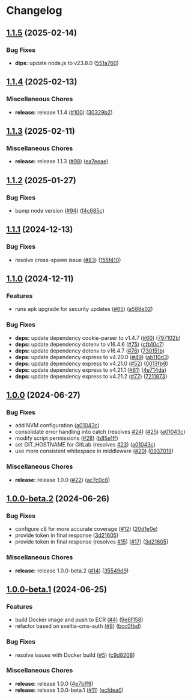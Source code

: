 # Changelog

## [1.1.5](https://github.com/inclusive-design/idrc-cms-authenticator/compare/v1.1.4...v1.1.5) (2025-02-14)


### Bug Fixes

* **dips:** update node.js to v23.8.0 ([551a760](https://github.com/inclusive-design/idrc-cms-authenticator/commit/551a760b58e20508fa065d1123d12f40616a3f56))

## [1.1.4](https://github.com/inclusive-design/idrc-cms-authenticator/compare/v1.1.3...v1.1.4) (2025-02-13)


### Miscellaneous Chores

* **release:** release 1.1.4 ([#100](https://github.com/inclusive-design/idrc-cms-authenticator/issues/100)) ([30329b2](https://github.com/inclusive-design/idrc-cms-authenticator/commit/30329b20068899783885c7b31a7d6a5b2fd957a2))

## [1.1.3](https://github.com/inclusive-design/idrc-cms-authenticator/compare/v1.1.2...v1.1.3) (2025-02-11)


### Miscellaneous Chores

* **release:** release 1.1.3 ([#98](https://github.com/inclusive-design/idrc-cms-authenticator/issues/98)) ([ea7eeae](https://github.com/inclusive-design/idrc-cms-authenticator/commit/ea7eeae7c768d74e10c67a46bf2e1aeb0546d488))

## [1.1.2](https://github.com/inclusive-design/idrc-cms-authenticator/compare/v1.1.1...v1.1.2) (2025-01-27)


### Bug Fixes

* bump node version ([#94](https://github.com/inclusive-design/idrc-cms-authenticator/issues/94)) ([f4c685c](https://github.com/inclusive-design/idrc-cms-authenticator/commit/f4c685c13ca77812e0a4ccda2d69db3a5a31c261))

## [1.1.1](https://github.com/inclusive-design/idrc-cms-authenticator/compare/v1.1.0...v1.1.1) (2024-12-13)


### Bug Fixes

* resolve cross-spawn issue ([#83](https://github.com/inclusive-design/idrc-cms-authenticator/issues/83)) ([155f410](https://github.com/inclusive-design/idrc-cms-authenticator/commit/155f410d9bc1733578cd221236acae88eb5b7de1))

## [1.1.0](https://github.com/inclusive-design/idrc-cms-authenticator/compare/v1.0.0...v1.1.0) (2024-12-11)


### Features

* runs apk upgrade for security updates ([#65](https://github.com/inclusive-design/idrc-cms-authenticator/issues/65)) ([a588e02](https://github.com/inclusive-design/idrc-cms-authenticator/commit/a588e02d824e52ccb6f9f64b3f5597b60cb0c5c7))


### Bug Fixes

* **deps:** update dependency cookie-parser to v1.4.7 ([#60](https://github.com/inclusive-design/idrc-cms-authenticator/issues/60)) ([797102b](https://github.com/inclusive-design/idrc-cms-authenticator/commit/797102bcbe4e4482981823674fd2747ab35105c4))
* **deps:** update dependency dotenv to v16.4.6 ([#75](https://github.com/inclusive-design/idrc-cms-authenticator/issues/75)) ([cfb10c7](https://github.com/inclusive-design/idrc-cms-authenticator/commit/cfb10c76722d6671f2990dbdeb6383e53de31916))
* **deps:** update dependency dotenv to v16.4.7 ([#76](https://github.com/inclusive-design/idrc-cms-authenticator/issues/76)) ([730151b](https://github.com/inclusive-design/idrc-cms-authenticator/commit/730151b271c272b033b1d388d7868eab4bac812b))
* **deps:** update dependency express to v4.20.0 ([#49](https://github.com/inclusive-design/idrc-cms-authenticator/issues/49)) ([ab110d3](https://github.com/inclusive-design/idrc-cms-authenticator/commit/ab110d397805235306af56cda9ed6d1311fda207))
* **deps:** update dependency express to v4.21.0 ([#52](https://github.com/inclusive-design/idrc-cms-authenticator/issues/52)) ([0013fb9](https://github.com/inclusive-design/idrc-cms-authenticator/commit/0013fb9bec5207e9a6933c8120c42c2aac67ed2c))
* **deps:** update dependency express to v4.21.1 ([#61](https://github.com/inclusive-design/idrc-cms-authenticator/issues/61)) ([4e714da](https://github.com/inclusive-design/idrc-cms-authenticator/commit/4e714da868f90833f742a42b427c10f09ac6cf5f))
* **deps:** update dependency express to v4.21.2 ([#77](https://github.com/inclusive-design/idrc-cms-authenticator/issues/77)) ([7211873](https://github.com/inclusive-design/idrc-cms-authenticator/commit/72118735af632112bc2e4c038879ad202e53b029))

## [1.0.0](https://github.com/inclusive-design/idrc-cms-authenticator/compare/v1.0.0-beta.2...v1.0.0) (2024-06-27)


### Bug Fixes

* add NVM configuration ([a01043c](https://github.com/inclusive-design/idrc-cms-authenticator/commit/a01043ce63299a6264ca9dbf29d87c6e5c5a06ad))
* consolidate error handling into catch (resolves [#24](https://github.com/inclusive-design/idrc-cms-authenticator/issues/24)) ([#25](https://github.com/inclusive-design/idrc-cms-authenticator/issues/25)) ([a01043c](https://github.com/inclusive-design/idrc-cms-authenticator/commit/a01043ce63299a6264ca9dbf29d87c6e5c5a06ad))
* modify script permissions ([#28](https://github.com/inclusive-design/idrc-cms-authenticator/issues/28)) ([b85e1ff](https://github.com/inclusive-design/idrc-cms-authenticator/commit/b85e1ff0bb5859de494a745f0e617391e1b178f9))
* set GIT_HOSTNAME for GitLab (resolves [#23](https://github.com/inclusive-design/idrc-cms-authenticator/issues/23)) ([a01043c](https://github.com/inclusive-design/idrc-cms-authenticator/commit/a01043ce63299a6264ca9dbf29d87c6e5c5a06ad))
* use more consistent whitespace in middleware ([#20](https://github.com/inclusive-design/idrc-cms-authenticator/issues/20)) ([0937019](https://github.com/inclusive-design/idrc-cms-authenticator/commit/093701973c299496537e585f92ba25b756b44dc0))


### Miscellaneous Chores

* **release:** release 1.0.0 ([#22](https://github.com/inclusive-design/idrc-cms-authenticator/issues/22)) ([ac7c0c8](https://github.com/inclusive-design/idrc-cms-authenticator/commit/ac7c0c8bf55b1c210286b86716ef2b19e877c220))

## [1.0.0-beta.2](https://github.com/inclusive-design/idrc-cms-authenticator/compare/v1.0.0-beta.1...v1.0.0-beta.2) (2024-06-26)


### Bug Fixes

* configure c8 for more accurate coverage ([#12](https://github.com/inclusive-design/idrc-cms-authenticator/issues/12)) ([20d1e0e](https://github.com/inclusive-design/idrc-cms-authenticator/commit/20d1e0eb86e9da4053e2cbe21044316a44663609))
* provide token in final response ([3d21605](https://github.com/inclusive-design/idrc-cms-authenticator/commit/3d216053f3c965978ad283d4d6a84a50096f759d))
* provide token in final response (resolves [#15](https://github.com/inclusive-design/idrc-cms-authenticator/issues/15)) ([#17](https://github.com/inclusive-design/idrc-cms-authenticator/issues/17)) ([3d21605](https://github.com/inclusive-design/idrc-cms-authenticator/commit/3d216053f3c965978ad283d4d6a84a50096f759d))


### Miscellaneous Chores

* **release:** release 1.0.0-beta.2 ([#14](https://github.com/inclusive-design/idrc-cms-authenticator/issues/14)) ([35549d9](https://github.com/inclusive-design/idrc-cms-authenticator/commit/35549d9d3f4b0540006b0cd5752158e847ee6d78))

## [1.0.0-beta.1](https://github.com/inclusive-design/idrc-cms-authenticator/compare/v0.0.1...v1.0.0-beta.1) (2024-06-25)


### Features

* build Docker image and push to ECR ([#4](https://github.com/inclusive-design/idrc-cms-authenticator/issues/4)) ([9e6f158](https://github.com/inclusive-design/idrc-cms-authenticator/commit/9e6f158c0c808efec7c26055e2b85ec4f0ef316d))
* refactor based on sveltia-cms-auth ([#8](https://github.com/inclusive-design/idrc-cms-authenticator/issues/8)) ([bcc0fbd](https://github.com/inclusive-design/idrc-cms-authenticator/commit/bcc0fbd6ca17df068ed1152cf36d16a7f8b90a00))


### Bug Fixes

* resolve issues with Docker build ([#5](https://github.com/inclusive-design/idrc-cms-authenticator/issues/5)) ([c9d8208](https://github.com/inclusive-design/idrc-cms-authenticator/commit/c9d8208ec125ad57e7602e1f6cd96c1a616323d9))


### Miscellaneous Chores

* **release:** release 1.0.0 ([4e7bff9](https://github.com/inclusive-design/idrc-cms-authenticator/commit/4e7bff988db6e9a7f2937385befe9c868e4d453c))
* **release:** release 1.0.0-beta.1 ([#11](https://github.com/inclusive-design/idrc-cms-authenticator/issues/11)) ([ecfdea0](https://github.com/inclusive-design/idrc-cms-authenticator/commit/ecfdea0c8eb422755fc0a466871c39e3f9fe3dd0))
